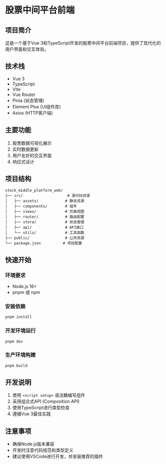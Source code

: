 # 股票中间平台前端

## 项目简介
这是一个基于Vue 3和TypeScript开发的股票中间平台前端项目，提供了现代化的用户界面和交互体验。

## 技术栈
- Vue 3
- TypeScript
- Vite
- Vue Router
- Pinia (状态管理)
- Element Plus (UI组件库)
- Axios (HTTP客户端)

## 主要功能
1. 股票数据可视化展示
2. 实时数据更新
3. 用户友好的交互界面
4. 响应式设计

## 项目结构
```
stock_middle_platform_web/
├── src/                    # 源代码目录
│   ├── assets/            # 静态资源
│   ├── components/        # 组件
│   ├── views/             # 页面视图
│   ├── router/            # 路由配置
│   ├── store/             # 状态管理
│   ├── api/               # API接口
│   └── utils/             # 工具函数
├── public/                # 公共资源
└── package.json          # 项目配置
```

## 快速开始

### 环境要求
- Node.js 16+
- pnpm 或 npm

### 安装依赖
```bash
pnpm install
```

### 开发环境运行
```bash
pnpm dev
```

### 生产环境构建
```bash
pnpm build
```

## 开发说明
1. 使用 `<script setup>` 语法糖编写组件
2. 采用组合式API (Composition API)
3. 使用TypeScript进行类型检查
4. 遵循Vue 3最佳实践

## 注意事项
- 确保Node.js版本兼容
- 开发时注意代码规范和类型定义
- 建议使用VSCode进行开发，并安装推荐的插件
